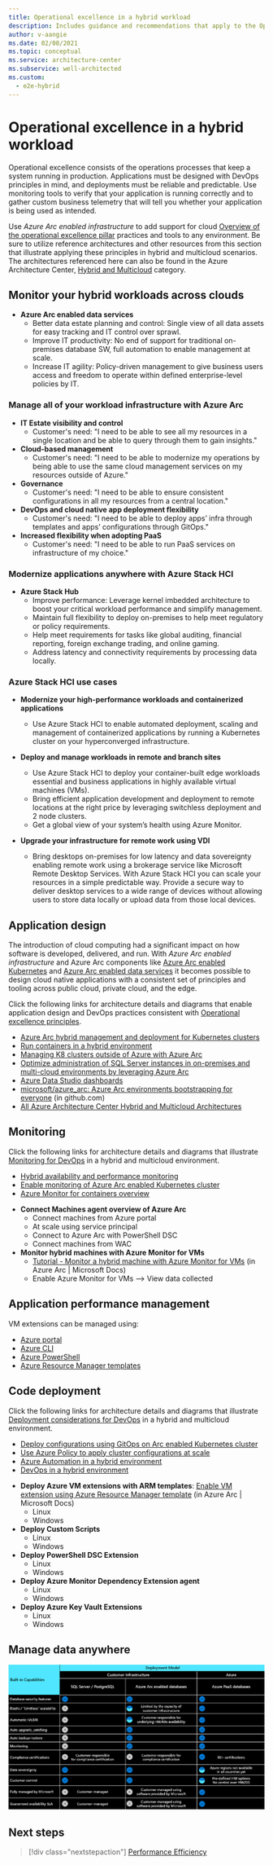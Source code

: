 ```yaml
---
title: Operational excellence in a hybrid workload
description: Includes guidance and recommendations that apply to the Operational Excellence pillar in a hybrid and multi-cloud workload.
author: v-aangie
ms.date: 02/08/2021
ms.topic: conceptual
ms.service: architecture-center
ms.subservice: well-architected
ms.custom:
  - e2e-hybrid
---
```


# Operational excellence in a hybrid workload

<!-- comment new content - More devops focus, in-line with the WAF Op Ex content -->

Operational excellence consists of the operations processes that keep a system running in production. Applications must be designed with DevOps principles in mind, and deployments must be reliable and predictable. Use monitoring tools to verify that your application is running correctly and to gather custom business telemetry that will tell you whether your application is being used as intended.

Use _Azure Arc enabled infrastructure_ to add support for cloud [Overview of the operational excellence pillar](../devops/overview.md) practices and tools to any environment. Be sure to utilize reference architectures and other resources from this section that illustrate applying these principles in hybrid and multicloud scenarios. The architectures referenced here can also be found in the Azure Architecture Center, [Hybrid and Multicloud](../../browse/index.yml?azure_categories=hybrid) category.

<!-- end new content -->

## Monitor your hybrid workloads across clouds

- **Azure Arc enabled data services**
   - Better data estate planning and control: Single view of all data assets for easy tracking and IT control over sprawl.
   - Improve IT productivity: No end of support for traditional on-premises database SW, full automation to enable management at scale.
   - Increase IT agility: Policy-driven management to give business users access and freedom to operate within defined enterprise-level policies by IT.

### Manage all of your workload infrastructure with Azure Arc

- **IT Estate visibility and control**
   - Customer's need: "I need to be able to see all my resources in a single location and be able to query through them to gain insights."
- **Cloud-based management**
   - Customer's need: "I need to be able to modernize my operations by being able to use the same cloud management services on my resources outside of Azure."
- **Governance**
   - Customer's need: "I need to be able to ensure consistent configurations in all my resources from a central location."
- **DevOps and cloud native app deployment flexibility**
   - Customer's need: "I need to be able to deploy apps’ infra through templates and apps’ configurations through GitOps."
- **Increased flexibility when adopting PaaS**
   - Customer's need: "I need to be able to run PaaS services on infrastructure of my choice."
 
### Modernize applications anywhere with Azure Stack HCI

- **Azure Stack Hub**
   - Improve performance: Leverage kernel imbedded architecture to boost your critical workload performance and simplify management.
   - Maintain full flexibility to deploy on-premises to help meet regulatory or policy requirements.
   - Help meet requirements for tasks like global auditing, financial reporting, foreign exchange trading, and online gaming.
   - Address latency and connectivity requirements by processing data locally.

### Azure Stack HCI use cases

- **Modernize your high-performance workloads and containerized applications**

    - Use Azure Stack HCI to enable automated deployment, scaling and management of containerized applications by running a Kubernetes cluster on your hyperconverged infrastructure.

- **Deploy and manage workloads in remote and branch sites**

    - Use Azure Stack HCI to deploy your container-built edge workloads essential and business applications in highly available virtual machines (VMs).
	 -	Bring efficient application development and deployment to remote locations at the right price by leveraging switchless deployment and 2 node clusters.
	 -	Get a global view of your system’s health using Azure Monitor.
	
- **Upgrade your infrastructure for remote work using VDI**

    - Bring desktops on-premises for low latency and data sovereignty enabling remote work using a brokerage service like Microsoft Remote Desktop Services. With Azure Stack HCI you can scale your resources in a simple predictable way. Provide a secure way to deliver desktop services to a wide range of devices without allowing users to store data locally or upload data from those local devices.

## Application design

<!-- new content - More devops focus, in-line with the WAF Op Ex content -->

The introduction of cloud computing had a significant impact on how software is developed, delivered, and run. With _Azure Arc enabled infrastructure_ and Azure Arc components like [Azure Arc enabled Kubernetes](/azure-arc/kubernetes/overview) and [Azure Arc enabled data services](/azure-arc/data/overview) it becomes possible to design cloud native applications with a consistent set of principles and tooling across public cloud, private cloud, and the edge.

Click the following links for architecture details and diagrams that enable application design and DevOps practices consistent with [Operational excellence principles](../devops/principles.md).

- [Azure Arc hybrid management and deployment for Kubernetes clusters](../../hybrid/arc-hybrid-kubernetes.yml)
- [Run containers in a hybrid environment](../../hybrid/hybrid-containers)
- [Managing K8 clusters outside of Azure with Azure Arc](https://azure.microsoft.com/resources/videos/kubernetes-app-management-with-azure-arc)
- [Optimize administration of SQL Server instances in on-premises and multi-cloud environments by leveraging Azure Arc](../../hybrid/azure-arc-sql-server.yml)
- [Azure Data Studio dashboards](/azure-arc/data/azure-data-studio-dashboards)
- [microsoft/azure_arc: Azure Arc environments bootstrapping for everyone](https://github.com/microsoft/azure_arc) (in github.com)
- [All Azure Architecture Center Hybrid and Multicloud Architectures](../../browse/index.yml?azure_categories=hybrid)

<!-- end new content -->

## Monitoring

<!-- new content - More devops focus, in-line with the WAF Op Ex content -->

Click the following links for architecture details and diagrams that illustrate [Monitoring for DevOps](../devops/monitoring.md) in a hybrid and multicloud environment.

- [Hybrid availability and performance monitoring](../../hybrid/hybrid-perf-monitoring.yml)
- [Enable monitoring of Azure Arc enabled Kubernetes cluster](https://docs.microsoft.com/azure/azure-monitorinsights/container-insights-enable-arc-enabled-clusters)
- [Azure Monitor for containers overview](/azure-monitor/insights/container-insights-overview)

<!-- end new content -->

- **Connect Machines agent overview of Azure Arc**
   - Connect machines from Azure portal
   - At scale using service principal
   - Connect to Azure Arc with PowerShell DSC
   - Connect machines from WAC
- **Monitor hybrid machines with Azure Monitor for VMs**
   - [Tutorial - Monitor a hybrid machine with Azure Monitor for VMs](/azure/azure-arc/servers/learn/tutorial-enable-vm-insights) (in Azure Arc | Microsoft Docs)
   - Enable Azure Monitor for VMs --> View data collected
 
## Application performance management

VM extensions can be managed using:

- [Azure portal](/azure/azure-arc/servers/manage-vm-extensions-portal)
- [Azure CLI](/azure/azure-arc/servers/manage-vm-extensions-cli)
- [Azure PowerShell](/azure/azure-arc/servers/manage-vm-extensions-powershell)
- [Azure Resource Manager templates](/azure/azure-arc/servers/manage-vm-extensions-template)

## Code deployment

<!-- new content - More devops focus, in-line with the WAF Op Ex content -->

Click the following links for architecture details and diagrams that illustrate [Deployment considerations for DevOps](../devops/release-engineering-cd.md) in a hybrid and multicloud environment.

- [Deploy configurations using GitOps on Arc enabled Kubernetes cluster](https://docs.microsoft.com/en-us/azure/azure-arc/kubernetes/use-gitops-connected-cluster)
- [Use Azure Policy to apply cluster configurations at scale](https://docs.microsoft.com/en-us/azure/azure-arc/kubernetes/use-azure-policy)
- [Azure Automation in a hybrid environment](https://docs.microsoft.com/en-us/azure/architecture/hybrid/azure-automation-hybrid)
- [DevOps in a hybrid environment](https://docs.microsoft.com/en-us/azure/architecture/solution-ideas/articles/devops-in-a-hybrid-environment)

<!-- end new content -->

- **Deploy Azure VM extensions with ARM templates**: [Enable VM extension using Azure Resource Manager template](/azure/azure-arc/servers/manage-vm-extensions-template) (in Azure Arc | Microsoft Docs)
   - Linux
   - Windows
- **Deploy Custom Scripts**
   - Linux
   - Windows
- **Deploy PowerShell DSC Extension**
   - Linux
   - Windows
- **Deploy Azure Monitor Dependency Extension agent**
   - Linux
   - Windows
- **Deploy Azure Key Vault Extensions**
   - Linux
   - Windows





## Manage data anywhere

![Management capabilities comparison by deployment model](../_images/hybrid-deployment.png)
  
## Next steps

>[!div class="nextstepaction"]
>[Performance Efficiency](/azure/architecture/framework/hybrid/hybrid-performance-efficiency)